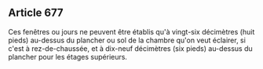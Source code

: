 Article 677
----
Ces fenêtres ou jours ne peuvent être établis qu'à vingt-six décimètres (huit
pieds) au-dessus du plancher ou sol de la chambre qu'on veut éclairer, si c'est
à rez-de-chaussée, et à dix-neuf décimètres (six pieds) au-dessus du plancher
pour les étages supérieurs.
